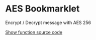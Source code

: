AES Bookmarklet
===============

Encrypt / Decrypt message with AES 256

<a href="https://raw.github.com/guelfoweb/aesbookmarklet/master/function.js">Show function source code</a>
